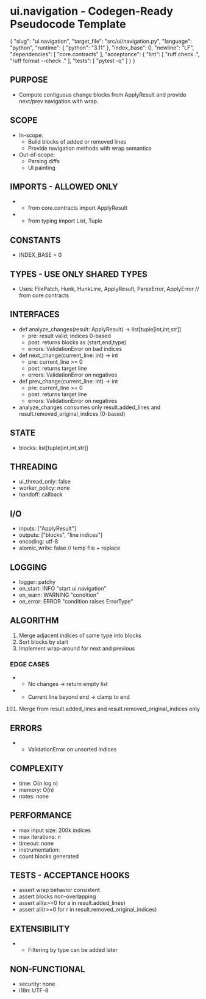 # ui.navigation - Codegen-Ready Pseudocode Template
<!--
Purpose: A generic, reusable pseudocode spec that is strict enough for LLM codegen and CI enforcement.
Usage: Copy this file, replace bracketed placeholders, and keep comments that help future readers or tools.
Style: Deterministic, implementation-neutral, minimal ambiguity. Prefer lists and JSON blocks over prose.
-->

<META json>
{
  "slug": "ui.navigation",
  "target_file": "src/ui/navigation.py",
  "language": "python",
  "runtime": {
    "python": "3.11"
  },
  "index_base": 0,
  "newline": "LF",
  "dependencies": [
    "core.contracts"
  ],
  "acceptance": {
    "lint": [
      "ruff check .",
      "ruff format --check ."
    ],
    "tests": [
      "pytest -q"
    ]
  }
}
</META>

## PURPOSE
- Compute contiguous change blocks from ApplyResult and provide next/prev navigation with wrap.

## SCOPE
- In-scope:
  - Build blocks of added or removed lines
  - Provide navigation methods with wrap semantics
- Out-of-scope:
  - Parsing diffs
  - UI painting

## IMPORTS - ALLOWED ONLY
<!-- Keep this list tight to avoid unreviewed dependencies creeping in. -->
- - from core.contracts import ApplyResult
- - from typing import List, Tuple

## CONSTANTS
- INDEX_BASE = 0

## TYPES - USE ONLY SHARED TYPES
<!-- Reference canonical shared types. Do not redefine here. -->
- Uses: FilePatch, Hunk, HunkLine, ApplyResult, ParseError, ApplyError  // from core.contracts

## INTERFACES
- def analyze_changes(result: ApplyResult) -> list[tuple[int,int,str]]
  - pre: result valid; indices 0-based
  - post: returns blocks as (start,end,type)
  - errors: ValidationError on bad indices
- def next_change(current_line: int) -> int
  - pre: current_line >= 0
  - post: returns target line
  - errors: ValidationError on negatives
- def prev_change(current_line: int) -> int
  - pre: current_line >= 0
  - post: returns target line
  - errors: ValidationError on negatives
- analyze_changes consumes only result.added_lines and result.removed_original_indices (0-based)

## STATE
- blocks: list[tuple[int,int,str]]

## THREADING
- ui_thread_only: false
- worker_policy: none
- handoff: callback

## I/O
- inputs: ["ApplyResult"]
- outputs: ["blocks", "line indices"]
- encoding: utf-8
- atomic_write: false  // temp file + replace

## LOGGING
- logger: patchy
- on_start: INFO "start ui.navigation"
- on_warn: WARNING "condition"
- on_error: ERROR "condition raises ErrorType"

## ALGORITHM
1) Merge adjacent indices of same type into blocks
2) Sort blocks by start
3) Implement wrap-around for next and previous

### EDGE CASES
- - No changes → return empty list
- - Current line beyond end → clamp to end
101) Merge from result.added_lines and result.removed_original_indices only

## ERRORS
- - ValidationError on unsorted indices

## COMPLEXITY
- time: O(n log n)
- memory: O(n)
- notes: none

## PERFORMANCE
- max input size: 200k indices
- max iterations: n
- timeout: none
- instrumentation:
- count blocks generated

## TESTS - ACCEPTANCE HOOKS
- assert wrap behavior consistent
- assert blocks non-overlapping
- assert all(a>=0 for a in result.added_lines)
- assert all(r>=0 for r in result.removed_original_indices)

## EXTENSIBILITY
- - Filtering by type can be added later

## NON-FUNCTIONAL
- security: none
- i18n: UTF-8